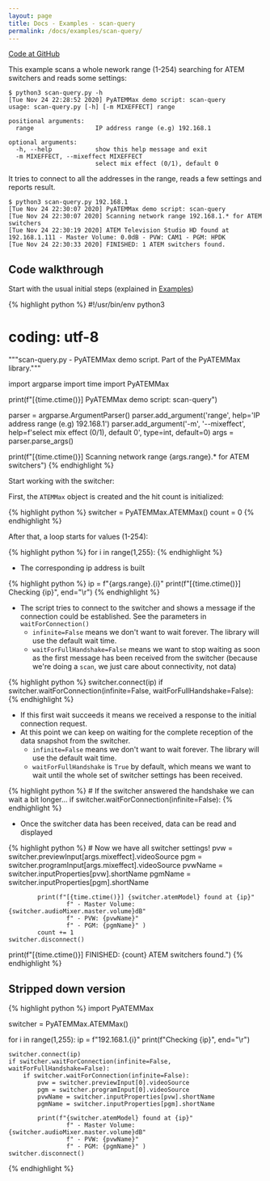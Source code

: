 ```yaml
---
layout: page
title: Docs - Examples - scan-query
permalink: /docs/examples/scan-query/
---
```


[Code at GitHub](https://github.com/clvLabs/PyATEMMax/blob/master/examples/scan-query.py)

This example scans a whole nework range (1-254) searching for ATEM switchers and reads some settings:
```
$ python3 scan-query.py -h
[Tue Nov 24 22:28:52 2020] PyATEMMax demo script: scan-query
usage: scan-query.py [-h] [-m MIXEFFECT] range

positional arguments:
  range                 IP address range (e.g) 192.168.1

optional arguments:
  -h, --help            show this help message and exit
  -m MIXEFFECT, --mixeffect MIXEFFECT
                        select mix effect (0/1), default 0
```

It tries to connect to all the addresses in the range, reads a few settings and reports result.
```
$ python3 scan-query.py 192.168.1
[Tue Nov 24 22:30:07 2020] PyATEMMax demo script: scan-query
[Tue Nov 24 22:30:07 2020] Scanning network range 192.168.1.* for ATEM switchers
[Tue Nov 24 22:30:19 2020] ATEM Television Studio HD found at 192.168.1.111 - Master Volume: 0.0dB - PVW: CAM1 - PGM: HPDK
[Tue Nov 24 22:30:33 2020] FINISHED: 1 ATEM switchers found.

```

## Code walkthrough

Start with the usual initial steps (explained in [Examples](./index.md))

{% highlight python %}
#!/usr/bin/env python3
# coding: utf-8
"""scan-query.py - PyATEMMax demo script.
   Part of the PyATEMMax library."""

import argparse
import time
import PyATEMMax

print(f"[{time.ctime()}] PyATEMMax demo script: scan-query")

parser = argparse.ArgumentParser()
parser.add_argument('range', help='IP address range (e.g) 192.168.1')
parser.add_argument('-m', '--mixeffect', help=f'select mix effect (0/1), default 0', type=int, default=0)
args = parser.parse_args()

print(f"[{time.ctime()}] Scanning network range {args.range}.* for ATEM switchers")
{% endhighlight %}

Start working with the switcher:

First, the `ATEMMax` object is created and the hit count is initialized:

{% highlight python %}
switcher = PyATEMMax.ATEMMax()
count = 0
{% endhighlight %}

After that, a loop starts for values (1-254):

{% highlight python %}
for i in range(1,255):
{% endhighlight %}

* The corresponding ip address is built

{% highlight python %}
    ip = f"{args.range}.{i}"
    print(f"[{time.ctime()}] Checking {ip}", end="\r")
{% endhighlight %}

* The script tries to connect to the switcher and shows a message if the connection could be established. See the parameters in `waitForConnection()`
    * `infinite=False` means we don't want to wait forever. The library will use the default wait time.
    * `waitForFullHandshake=False` means we want to stop waiting as soon as the first message has been received from the switcher (because we're doing a `scan`, we just care about connectivity, not data)

{% highlight python %}
    switcher.connect(ip)
    if switcher.waitForConnection(infinite=False, waitForFullHandshake=False):
{% endhighlight %}

* If this first wait succeeds it means we received a response to the initial connection request.
* At this point we can keep on waiting for the complete reception of the data snapshot from the switcher.
    * `infinite=False` means we don't want to wait forever. The library will use the default wait time.
    * `waitForFullHandshake` is `True` by default, which means we want to wait until the whole set of switcher settings has been received.

{% highlight python %}
        # If the switcher answered the handshake we can wait a bit longer...
        if switcher.waitForConnection(infinite=False):
{% endhighlight %}

* Once the switcher data has been received, data can be read and displayed

{% highlight python %}
            # Now we have all switcher settings!
            pvw = switcher.previewInput[args.mixeffect].videoSource
            pgm = switcher.programInput[args.mixeffect].videoSource
            pvwName = switcher.inputProperties[pvw].shortName
            pgmName = switcher.inputProperties[pgm].shortName

            print(f"[{time.ctime()}] {switcher.atemModel} found at {ip}"
                    f" - Master Volume: {switcher.audioMixer.master.volume}dB"
                    f" - PVW: {pvwName}"
                    f" - PGM: {pgmName}" )
            count += 1
    switcher.disconnect()

print(f"[{time.ctime()}] FINISHED: {count} ATEM switchers found.")
{% endhighlight %}


## Stripped down version

{% highlight python %}
import PyATEMMax

switcher = PyATEMMax.ATEMMax()

for i in range(1,255):
    ip = f"192.168.1.{i}"
    print(f"Checking {ip}", end="\r")

    switcher.connect(ip)
    if switcher.waitForConnection(infinite=False, waitForFullHandshake=False):
        if switcher.waitForConnection(infinite=False):
            pvw = switcher.previewInput[0].videoSource
            pgm = switcher.programInput[0].videoSource
            pvwName = switcher.inputProperties[pvw].shortName
            pgmName = switcher.inputProperties[pgm].shortName

            print(f"{switcher.atemModel} found at {ip}"
                    f" - Master Volume: {switcher.audioMixer.master.volume}dB"
                    f" - PVW: {pvwName}"
                    f" - PGM: {pgmName}" )
    switcher.disconnect()
{% endhighlight %}
